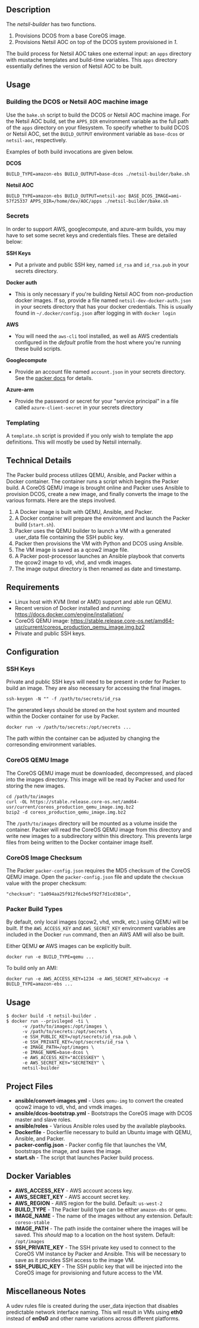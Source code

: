 ## Description
The *netsil-builder* has two functions. 

1. Provisions DCOS from a base CoreOS image. 
2. Provisions Netsil AOC on top of the DCOS system provisioned in *1*.

The build process for Netsil AOC takes one external input: an `apps` directory with mustache templates and build-time variables. 
This `apps` directory essentially defines the version of Netsil AOC to be built.

## Usage
### Building the DCOS or Netsil AOC machine image
Use the `bake.sh` script to build the DCOS or Netsil AOC machine image. 
For the Netsil AOC build, set the `APPS_DIR` environment variable as the full path of the `apps` directory on your filesystem.
To specify whether to build DCOS or Netsil AOC, set the `BUILD_OUTPUT` environment variable as `base-dcos` or `netsil-aoc`, respectively.

Examples of both build invocations are given below.

**DCOS**
```
BUILD_TYPE=amazon-ebs BUILD_OUTPUT=base-dcos ./netsil-builder/bake.sh
```

**Netsil AOC**
```
BUILD_TYPE=amazon-ebs BUILD_OUTPUT=netsil-aoc BASE_DCOS_IMAGE=ami-57f25337 APPS_DIR=/home/dev/AOC/apps ./netsil-builder/bake.sh
```
### Secrets
In order to support AWS, googlecompute, and azure-arm builds, you may have to set some secret keys and credentials files. These are detailed below:

**SSH Keys**
* Put a private and public SSH key, named `id_rsa` and `id_rsa.pub` in your secrets directory.

**Docker auth**
* This is only necessary if you're building Netsil AOC from non-production docker images. If so, provide a file named `netsil-dev-docker-auth.json` in your secrets directory that has your docker credentials. This is usually found in `~/.docker/config.json` after logging in with `docker login`

**AWS**
* You will need the `aws-cli` tool installed, as well as AWS credentials configured in the *default* profile from the host where you're running these build scripts.

**Googlecompute**
* Provide an account file named `account.json` in your secrets directory. See the [packer docs](https://www.packer.io/docs/builders/googlecompute.html) for details.

**Azure-arm**
* Provide the password or secret for your "service principal" in a file called `azure-client-secret` in your secrets directory

### Templating
A `template.sh` script is provided if you only wish to template the app definitions. This will mostly be used by Netsil internally.

## Technical Details

The Packer build process utilizes QEMU, Ansible, and Packer within a Docker container. The container runs a script which begins the Packer build. A CoreOS QEMU image is brought online and Packer uses Ansible to provision DCOS, create a new image, and finally converts the image to the various formats. Here are the steps involved.

1. A Docker image is built with QEMU, Ansible, and Packer.
2. A Docker container will prepare the environment and launch the Packer build (`start.sh`).
3. Packer uses the QEMU builder to launch a VM with a generated user_data file containing the SSH public key.
4. Packer then provisions the VM with Python and DCOS using Ansible.
5. The VM image is saved as a qcow2 image file.
6. A Packer post-processor launches an Ansible playbook that converts the qcow2 image to vdi, vhd, and vmdk images.
7. The image output directory is then renamed as date and timestamp.

## Requirements

* Linux host with KVM (Intel or AMD) support and able run QEMU.
* Recent version of Docker installed and running: https://docs.docker.com/engine/installation/
* CoreOS QEMU image: https://stable.release.core-os.net/amd64-usr/current/coreos_production_qemu_image.img.bz2
* Private and public SSH keys.

## Configuration

### SSH Keys

Private and public SSH keys will need to be present in order for Packer to build an image. They are also necessary for accessing the final images.

    ssh-keygen -N "" -f /path/to/secrets/id_rsa

The generated keys should be stored on the host system and mounted within the Docker container for use by Packer.

    docker run -v /path/to/secrets:/opt/secrets ...

The path within the container can be adjusted by changing the corresonding environment variables.

### CoreOS QEMU Image

The CoreOS QEMU image must be downloaded, decompressed, and placed into the images directory. This image will be read by Packer and used for storing the new images.

    cd /path/to/images
    curl -OL https://stable.release.core-os.net/amd64-usr/current/coreos_production_qemu_image.img.bz2
    bzip2 -d coreos_production_qemu_image.img.bz2

The `/path/to/images` directory will be mounted as a volume inside the container. Packer will read the CoreOS QEMU image from this directory and write new images to a subdirectory within this directory. This prevents large files from being written to the Docker container image itself.

### CoreOS Image Checksum

The Packer `packer-config.json` requires the MD5 checksum of the CoreOS QEMU image. Open the `packer-config.json` file and update the `checksum` value with the proper checksum:

    "checksum": "1a094aa25f912f6cbe5f92f7d1cd381e",

### Packer Build Types

By default, only local images (qcow2, vhd, vmdk, etc.) using QEMU will be built. If the `AWS_ACCESS_KEY` and `AWS_SECRET_KEY` environment variables are included in the Docker `run` command, then an AWS AMI will also be built.

Either QEMU **or** AWS images can be explicitly built.

    docker run -e BUILD_TYPE=qemu ...

To build only an AMI:

    docker run -e AWS_ACCESS_KEY=1234 -e AWS_SECRET_KEY=abcxyz -e BUILD_TYPE=amazon-ebs ...

## Usage

    $ docker build -t netsil-builder .
    $ docker run --privileged -ti \
          -v /path/to/images:/opt/images \
          -v /path/to/secrets:/opt/secrets \
          -e SSH_PUBLIC_KEY=/opt/secrets/id_rsa.pub \
          -e SSH_PRIVATE_KEY=/opt/secrets/id_rsa \
          -e IMAGE_PATH=/opt/images \
          -e IMAGE_NAME=base-dcos \
          -e AWS_ACCESS_KEY="ACCESSKEY" \
          -e AWS_SECRET_KEY="SECRETKEY" \
          netsil-builder

## Project Files

* **ansible/convert-images.yml** - Uses `qemu-img` to convert the created qcow2 image to vdi, vhd, and vmdk images.
* **ansible/dcos-bootstrap.yml** - Bootstraps the CoreOS image with DCOS master and slave roles.
* **ansible/roles** - Various Ansible roles used by the available playbooks.
* **Dockerfile** - Dockerfile necessary to build an Ubuntu image with QEMU, Ansible, and Packer.
* **packer-config.json** - Packer config file that launches the VM, bootstraps the image, and saves the image.
* **start.sh** - The script that launches Packer build process.

## Docker Variables

* **AWS_ACCESS_KEY** - AWS account access key.
* **AWS_SECRET_KEY** - AWS account secret key.
* **AWS_REGION** - AWS region for the build. Default: `us-west-2`
* **BUILD_TYPE** - The Packer build type can be either `amazon-ebs` or `qemu`.
* **IMAGE_NAME** - The name of the images without any extension. Default: `coreso-stable`
* **IMAGE_PATH** - The path inside the container where the images will be saved. This *should* map to a location on the host system. Default: `/opt/images`
* **SSH_PRIVATE_KEY** - The SSH private key used to connect to the CoreOS VM instance by Packer and Ansible. This will be necessary to save as it provides SSH access to the image VM.
* **SSH_PUBLIC_KEY** - The SSH public key that will be injected into the CoreOS image for provisioning and future access to the VM.

## Miscellaneous Notes

A udev rules file is created during the user_data injection that disables predictable network interface naming. This will result in VMs using **eth0** instead of **en0s0** and other name variations across different platforms.
